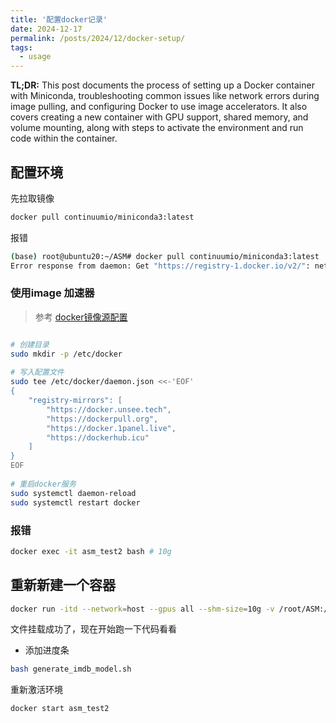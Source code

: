 ```yaml
---
title: '配置docker记录'
date: 2024-12-17
permalink: /posts/2024/12/docker-setup/
tags:
  - usage
---
```


**TL;DR:** This post documents the process of setting up a Docker container with Miniconda, troubleshooting common issues like network errors during image pulling, and configuring Docker to use image accelerators. It also covers creating a new container with GPU support, shared memory, and volume mounting, along with steps to activate the environment and run code within the container.

<!--more-->

## 配置环境

先拉取镜像

```bash
docker pull continuumio/miniconda3:latest
```

报错

```bash
(base) root@ubuntu20:~/ASM# docker pull continuumio/miniconda3:latest
Error response from daemon: Get "https://registry-1.docker.io/v2/": net/http: request canceled while waiting for connection (Client.Timeout exceeded while awaiting headers)
```

### 使用image 加速器

> 参考 [docker镜像源配置](https://blog.csdn.net/buluxianfeng/article/details/143977194)

```bash

# 创建目录
sudo mkdir -p /etc/docker
 
# 写入配置文件
sudo tee /etc/docker/daemon.json <<-'EOF'
{
    "registry-mirrors": [
        "https://docker.unsee.tech",
        "https://dockerpull.org",
        "https://docker.1panel.live",
        "https://dockerhub.icu"
    ]
}
EOF
 
# 重启docker服务
sudo systemctl daemon-reload
sudo systemctl restart docker
```

### 报错

```bash
docker exec -it asm_test2 bash # 10g
```

## 重新新建一个容器

```bash
docker run -itd --network=host --gpus all --shm-size=10g -v /root/ASM:/home --name asm_test2 continuumio/miniconda3 /bin/bash
```

文件挂载成功了，现在开始跑一下代码看看

- 添加进度条

```bash
bash generate_imdb_model.sh
```

重新激活环境

```bash
docker start asm_test2
```
